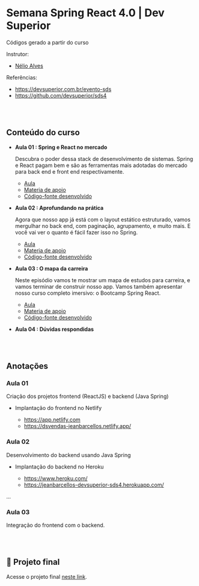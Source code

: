 # Semana Spring React 4.0 | Dev Superior

Códigos gerado a partir do curso

Instrutor:

- [Nélio Alves](https://www.udemy.com/user/nelio-alves/)

Referências:

- https://devsuperior.com.br/evento-sds
- https://github.com/devsuperior/sds4

<br>
<br>

## Conteúdo do curso

- **Aula 01 : Spring e React no mercado**

  Descubra o poder dessa stack de desenvolvimento de sistemas. Spring e React pagam bem e são as ferramentas mais adotadas do mercado para back end e front end respectivamente.

  - [Aula](https://www.youtube.com/watch?v=Lv0urEK_rtY)
  - [Materia de apoio](https://github.com/devsuperior/sds4/tree/main/episodio1)
  - [Código-fonte desenvolvido](https://github.com/jeanbarcellos/estudo.devsuperior.projeto-sds4/tree/aula-01)

- **Aula 02 : Aprofundando na prática**

  Agora que nosso app já está com o layout estático estruturado, vamos mergulhar no back end, com paginação, agrupamento, e muito mais. E você vai ver o quanto é fácil fazer isso no Spring.

  - [Aula](https://www.youtube.com/watch?v=zQHosR49A34Y)
  - [Materia de apoio](https://github.com/devsuperior/sds4/tree/main/episodio2)
  - [Código-fonte desenvolvido](https://github.com/jeanbarcellos/estudo.devsuperior.projeto-sds4/tree/aula-02)

- **Aula 03 : O mapa da carreira**

  Neste episódio vamos te mostrar um mapa de estudos para carreira, e vamos terminar de construir nosso app. Vamos também apresentar nosso curso completo imersivo: o Bootcamp Spring React.

  - [Aula](https://www.youtube.com/watch?v=As8x1A53wqk)
  - [Materia de apoio](https://github.com/devsuperior/sds4/tree/main/episodio3)
  - [Código-fonte desenvolvido](https://github.com/jeanbarcellos/estudo.devsuperior.projeto-sds4/tree/aula-03)

- **Aula 04 : Dúvidas respondidas**

<br>
<br>

## Anotações

### **Aula 01**

Criação dos projetos frontend (ReactJS) e backend (Java Spring)

- Implantação do frontend no Netlify

  - https://app.netlify.com
  - https://dsvendas-jeanbarcellos.netlify.app/

### **Aula 02**

Desenvolvimento do backend usando Java Spring

- Implantação do backend no Heroku

  - https://www.heroku.com/
  - https://jeanbarcellos-devsuperior-sds4.herokuapp.com/

...

### **Aula 03**

Integração do frontend com o backend.

<br>
<br>

## 🚀 Projeto final

Acesse o projeto final [neste link](https://djvendas.netlify.app/).
